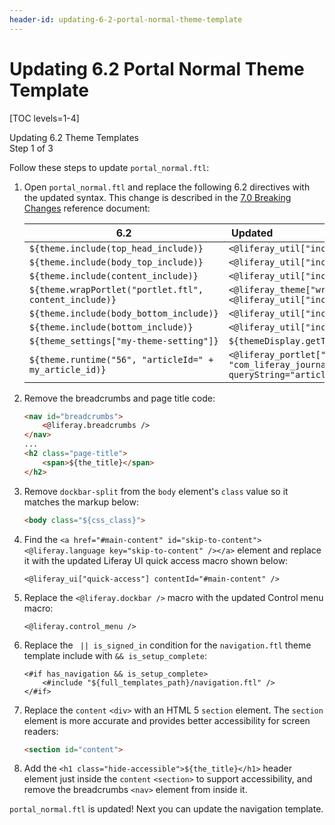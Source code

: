 ```yaml
---
header-id: updating-6-2-portal-normal-theme-template
---
```


# Updating 6.2 Portal Normal Theme Template

[TOC levels=1-4]

<div class="learn-path-step">
    <p>Updating 6.2 Theme Templates<br>Step 1 of 3</p>
</div>

Follow these steps to update `portal_normal.ftl`:

1.  Open `portal_normal.ftl` and replace the following 6.2 directives with the 
    updated syntax. This change is described in the [7.0 Breaking Changes](/docs/7-0/reference/-/knowledge_base/r/breaking-changes#taglibs-are-no-longer-accessible-via-the-theme-variable-in-freemarker) 
    reference document:

      6.2                                |  &nbsp;Updated                                                                                                                     |
    ------------------------------------ |:------------------------------------------------------------------------------------------------------------------------------ |
    `${theme.include(top_head_include)}`                   | `<@liferay_util["include"] page=top_head_include />`                                                         |
    `${theme.include(body_top_include)}`                   | `<@liferay_util["include"] page=body_top_include />`                                                         |
    `${theme.include(content_include)}`                    | `<@liferay_util["include"] page=content_include />`                                                          |
    `${theme.wrapPortlet("portlet.ftl", content_include)}` | `<@liferay_theme["wrap-portlet"] page="portlet.ftl"> <@liferay_util["include"] page=content_include /> </@>` |
    `${theme.include(body_bottom_include)}`                | `<@liferay_util["include"] page=body_bottom_include />`                                                      |
    `${theme.include(bottom_include)}`                     | `<@liferay_util["include"] page=bottom_include />`                                                           |
    `${theme_settings["my-theme-setting"]}`                | `${themeDisplay.getThemeSetting("my-theme-setting")}`                                                                      |
    `${theme.runtime("56", "articleId=" + my_article_id)}` | `<@liferay_portlet["runtime"] portletName=`<br/>`"com_liferay_journal_content_web_portlet_JournalContentPortlet"` <br/>`queryString="articleId=" + my_article_id />`|

2.  Remove the breadcrumbs and page title code:

    ```html
    <nav id="breadcrumbs">		
        <@liferay.breadcrumbs />		
    </nav>
    ...
    <h2 class="page-title">
        <span>${the_title}</span>
    </h2>
    ```

3.  Remove `dockbar-split` from the `body` element's `class` value so it matches 
    the markup below:

    ```html    
    <body class="${css_class}">
    ```

4.  Find the 
    `<a href="#main-content" id="skip-to-content"><@liferay.language key="skip-to-content" /></a>` 
    element and replace it with the updated Liferay UI quick access macro shown 
    below:

    ```markup    
    <@liferay_ui["quick-access"] contentId="#main-content" />
    ```

5.  Replace the `<@liferay.dockbar />` macro with the updated Control menu 
    macro:

    ```markup
    <@liferay.control_menu />
    ```

6.  Replace the ` || is_signed_in` condition for the `navigation.ftl` theme template include with `&& is_setup_complete`:

    ```markup    
    <#if has_navigation && is_setup_complete>
    	<#include "${full_templates_path}/navigation.ftl" />
    </#if>
    ```

7.  Replace the `content` `<div>` with an HTML 5 `section` element. The `section` 
    element is more accurate and provides better accessibility for screen 
    readers:

    ```html
    <section id="content">
    ```

8.  Add the `<h1 class="hide-accessible">${the_title}</h1>` header element just 
    inside the `content` `<section>` to support accessibility, and remove the
    breadcrumbs `<nav>` element from inside it.

`portal_normal.ftl` is updated! Next you can update the navigation template. 
